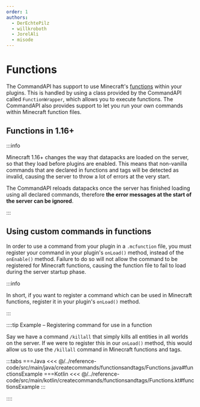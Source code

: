 ```yaml
---
order: 1
authors:
  - DerEchtePilz
  - willkroboth
  - JorelAli
  - misode
---
```


# Functions

The CommandAPI has support to use Minecraft's [functions](https://minecraft.wiki/w/Function_(Java_Edition)) within your plugins. This is handled by using a class provided by the CommandAPI called `FunctionWrapper`, which allows you to execute functions. The CommandAPI also provides support to let you run your own commands within Minecraft function files.

## Functions in 1.16+

:::info

Minecraft 1.16+ changes the way that datapacks are loaded on the server, so that they load before plugins are enabled. This means that non-vanilla commands that are declared in functions and tags will be detected as invalid, causing the server to throw a lot of errors at the very start.

The CommandAPI reloads datapacks once the server has finished loading using all declared commands, therefore **the error messages at the start of the server can be ignored**.

:::

## Using custom commands in functions

In order to use a command from your plugin in a `.mcfunction` file, you must register your command in your plugin's `onLoad()` method, instead of the `onEnable()` method. Failure to do so will not allow the command to be registered for Minecraft functions, causing the function file to fail to load during the server startup phase.

:::info

In short, if you want to register a command which can be used in Minecraft functions, register it in your plugin's `onLoad()` method.

:::

::::tip Example – Registering command for use in a function

Say we have a command `/killall` that simply kills all entities in all worlds on the server. If we were to register this in our `onLoad()` method, this would allow us to use the `/killall` command in Minecraft functions and tags.

:::tabs
===Java
<<< @/../reference-code/src/main/java/createcommands/functionsandtags/Functions.java#functionsExample
===Kotlin
<<< @/../reference-code/src/main/kotlin/createcommands/functionsandtags/Functions.kt#functionsExample
:::

::::